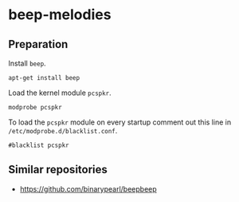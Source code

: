# beep-melodies

## Preparation

Install `beep`.

    apt-get install beep

Load the kernel module `pcspkr`.

    modprobe pcspkr 

To load the `pcspkr` module on every startup comment out this line in
`/etc/modprobe.d/blacklist.conf`. 

    #blacklist pcspkr

## Similar repositories

* https://github.com/binarypearl/beepbeep
